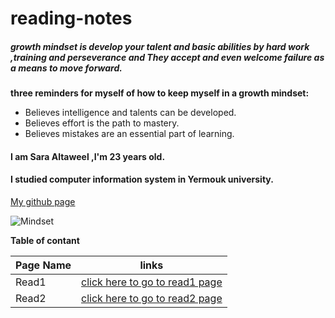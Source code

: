 # reading-notes
#####  growth mindset is develop your talent and  basic abilities by hard work ,training and perseverance and They accept and even welcome failure as a means to move forward.


**three reminders for myself of how to keep myself in a growth mindset:**
- Believes intelligence and talents can be developed.
- Believes effort is the path to mastery.
- Believes mistakes are an essential part of learning.

#### I am Sara Altaweel ,I'm 23 years old.
#### I studied computer information system in Yermouk university.

[My github page](https://github.com/Saraaltaweel)

![Mindset](https://www.louisamiles.com/wp-content/uploads/2017/10/HarryMindset_brain.jpg)

**Table of contant**

| Page Name | links |
|-----------|-------|
| Read1     | [click here to go to read1 page](https://saraaltaweel.github.io/reading-notes/read-one) |
| Read2     | [click here to go to read2 page](https://saraaltaweel.github.io/reading-notes/read-two) |

